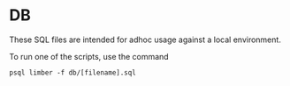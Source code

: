 # DB

These SQL files are intended for adhoc usage against a local environment.

To run one of the scripts, use the command
```
psql limber -f db/[filename].sql
```
